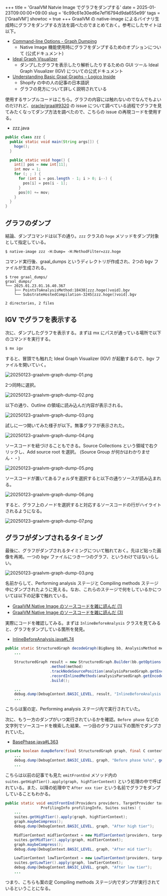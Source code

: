 +++
title = 'GraalVM Natvie Image でグラフをダンプする'
date = 2025-01-23T09:00:00+09:00
slug = '6c99c61e30ed6e7ef16794d9da655e99'
tags = ['GraalVM']
showtoc = true
+++
GraalVM の native-image によるバイナリ生成時にグラフをダンプする方法を調べたのでまとめておく。参考にしたサイトは以下。

- <a href="https://www.graalvm.org/latest/reference-manual/native-image/overview/Options/#graph-dumping" target="_blank">Command-line Options - Graph Dumping</a>
    - Native Image 機能使用時にグラフをダンプするためのオプションについて (公式ドキュメント)
- <a href="https://www.graalvm.org/latest/tools/igv/" target="_blank">Ideal Graph Visualizer</a>
    - ダンプしたグラフを表示したり解析したりするための GUI ツール Ideal Graph Visualizer (IGV) についての公式ドキュメント
- <a href="https://logico-jp.dev/2020/06/14/understanding-basic-graal-graphs/" target="_blank">Understanding Basic Graal Graphs &#8211; Logico Inside</a>
    - Shopify の中の人の記事の日本語訳
    - グラフの見方について詳しく説明されている

使用するサンプルコードはこちら。グラフの内容には触れないのでなんでもよいのだけれど、<a href="https://github.com/oracle/graal/issues/9320" target="_blank">oracle/graal#9320</a> の issue について調べている過程でグラフを見てみたくなってダンプ方法を調べたので、こちらの issue の再現コードを使用する。

- zzz.java

```java
public class zzz {
  public static void main(String args[]) {
    hoge();
  }

  public static void hoge() {
    int[] pos = new int[11];
    int mov = 1;
    for (; ; ) {
      for (int i = pos.length - 1; i > 0; i--) {
        pos[i] = pos[i - 1];
      }
      pos[0] += mov;
    }
  }
}
```

## グラフのダンプ

結論、ダンプコマンドは以下の通り。`zzz` クラスの `hoge` メソッドをダンプ対象として指定している。

```
$ native-image zzz -H:Dump= -H:MethodFilter=zzz.hoge
```

コマンド実行後、graal_dumps というディレクトリが作成され、2つの bgv ファイルが生成される。

```
$ tree graal_dumps/
graal_dumps/
└── 2025.01.23.01.16.40.367
    ├── PointsToAnalysisMethod:18438[zzz.hoge()void].bgv
    └── SubstrateHostedCompilation-3245[zzz.hoge()void].bgv

2 directories, 2 files
```

## IGV でグラフを表示する

次に、ダンプしたグラフを表示する。まずは mx にパスが通っている場所で以下のコマンドを実行する。

```java
$ mx igv
```

すると、冒頭でも触れた Ideal Graph Visualizer (IGV) が起動するので、bgv ファイルを開いていく。

![20250123-graalvm-graph-dump-01.png](../image/20250123-graalvm-graph-dump-01.png)

2つ同時に選択。

![20250123-graalvm-graph-dump-02.png](../image/20250123-graalvm-graph-dump-02.png)

以下の通り、Outline の領域に読み込んだ内容が表示される。

![20250123-graalvm-graph-dump-03.png](../image/20250123-graalvm-graph-dump-03.png)

試しに一つ開いてみた様子が以下。無事グラフが表示された。

![20250123-graalvm-graph-dump-04.png](../image/20250123-graalvm-graph-dump-04.png)

ソースコードを紐づけることもできる。Source Collections という領域で右クリックし、Add source root を選択。 (Source Group が何かはわかりません・・)

![20250123-graalvm-graph-dump-05.png](../image/20250123-graalvm-graph-dump-05.png)

ソースコードが置いてあるフォルダを選択すると以下の通りソースが読み込まれる。

![20250123-graalvm-graph-dump-06.png](../image/20250123-graalvm-graph-dump-06.png)

すると、グラフ上のノードを選択すると対応するソースコードの行がハイライトされるようになる。

![20250123-graalvm-graph-dump-07.png](../image/20250123-graalvm-graph-dump-07.png)

## グラフがダンプされるタイミング

最後に、グラフがダンプされるタイミングについて触れておく。先ほど貼った画像を再掲。一つの bgv ファイルにつき一つのグラフ、というわけではないらしい。

![20250123-graalvm-graph-dump-03.png](../image/20250123-graalvm-graph-dump-03.png)

名前からして、Performing analysis ステージと Compiling methods ステージ中にダンプされたように見える。なお、これらのステージで何をしているかについては以下の記事で触れている。

- [GraalVM Native Image のソースコードを雑に読んだ (1)](/posts/f68be20f03f370e97cd6f1d81794dcdf/)
- [GraalVM Native Image のソースコードを雑に読んだ (3)](/posts/49278a58f529469d8f52dfcb36cf3e3e/)

実際にコードを確認してみる。まずは `InlineBeforeAnalysis` クラスを見てみると、グラフをダンプしている箇所を発見。

- <a href="https://github.com/oracle/graal/blob/f6e524983ab6bdc1ccce9693cf9b01eadf8c737f/substratevm/src/com.oracle.graal.pointsto/src/com/oracle/graal/pointsto/phases/InlineBeforeAnalysis.java#L74" target="_blank">InlineBeforeAnalysis.java#L74</a>

```java
public static StructuredGraph decodeGraph(BigBang bb, AnalysisMethod method, AnalysisParsedGraph analysisParsedGraph) {
    ...

    StructuredGraph result = new StructuredGraph.Builder(bb.getOptions(), debug, bb.getHostVM().allowAssumptions(method))
                    .method(method)
                    .trackNodeSourcePosition(analysisParsedGraph.getEncodedGraph().trackNodeSourcePosition())
                    .recordInlinedMethods(analysisParsedGraph.getEncodedGraph().isRecordingInlinedMethods())
                    .build();

    ...
    debug.dump(DebugContext.BASIC_LEVEL, result, "InlineBeforeAnalysis after decode");
    ...
```

こちらは案の定、Performing analysis ステージ内で実行されていた。

次に、もう一方のダンプがいつ実行されているかを確認。`Before phase` などの文字列でソースコードを検索した結果、一つ目のグラフは以下の箇所でダンプされていた。

- <a href="https://github.com/oracle/graal/blob/master/compiler/src/jdk.graal.compiler/src/jdk/graal/compiler/phases/BasePhase.java#L363" target="_blank">BasePhase.java#L363</a>

```java
private boolean dumpBefore(final StructuredGraph graph, final C context, boolean isTopLevel, boolean applied) {
    ...
    debug.dump(DebugContext.BASIC_LEVEL, graph, "Before phase %s%s", getName(), tag);
    ...
```

こちらは以前の記事でも見た `emitFrontEnd` メソッド内の `suites.getHighTier().apply(graph, highTierContext)` という処理の中で呼ばれている。また、以降の処理中で `After xxx tier` という名前でグラフをダンプしていることもわかる。

```java
public static void emitFrontEnd(Providers providers, TargetProvider target, StructuredGraph graph, PhaseSuite<HighTierContext> graphBuilderSuite, OptimisticOptimizations optimisticOpts,
                ProfilingInfo profilingInfo, Suites suites) {
    ...
    suites.getHighTier().apply(graph, highTierContext);
    graph.maybeCompress();
    debug.dump(DebugContext.BASIC_LEVEL, graph, "After high tier");

    MidTierContext midTierContext = new MidTierContext(providers, target, optimisticOpts, profilingInfo);
    suites.getMidTier().apply(graph, midTierContext);
    graph.maybeCompress();
    debug.dump(DebugContext.BASIC_LEVEL, graph, "After mid tier");

    LowTierContext lowTierContext = new LowTierContext(providers, target);
    suites.getLowTier().apply(graph, lowTierContext);
    debug.dump(DebugContext.BASIC_LEVEL, graph, "After low tier");
    ...
```

つまり、こちらも案の定 Compiling methods ステージ内でダンプが実行されているということになる。
